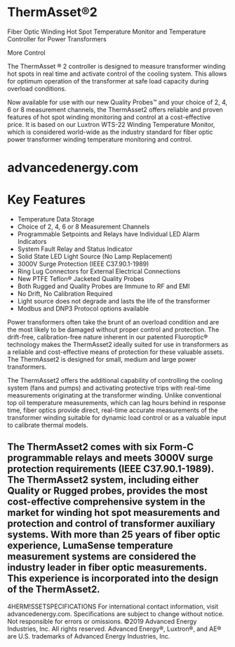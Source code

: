 # ThermAsset®2

Fiber Optic Winding Hot Spot Temperature Monitor and Temperature Controller for Power Transformers

More Control

The ThermAsset ® 2 controller is designed to measure transformer winding hot spots in real time and activate control of the cooling system. This allows for optimum operation of the transformer at safe load capacity during overload conditions.

Now available for use with our new Quality Probes™ and your choice of 2, 4, 6 or 8 measurement channels, the ThermAsset2 offers reliable and proven features of hot spot winding monitoring and control at a cost-effective price. It is based on our Luxtron WTS-22 Winding Temperature Monitor, which is considered world-wide as the industry standard for fiber optic power transformer winding temperature monitoring and control.

# advancedenergy.com
# Key Features

- Temperature Data Storage
- Choice of 2, 4, 6 or 8 Measurement Channels
- Programmable Setpoints and Relays have Individual LED Alarm Indicators
- System Fault Relay and Status Indicator
- Solid State LED Light Source (No Lamp Replacement)
- 3000V Surge Protection (IEEE C37.90.1-1989)
- Ring Lug Connectors for External Electrical Connections
- New PTFE Teflon® Jacketed Quality Probes
- Both Rugged and Quality Probes are Immune to RF and EMI
- No Drift, No Calibration Required
- Light source does not degrade and lasts the life of the transformer
- Modbus and DNP3 Protocol options available

Power transformers often take the brunt of an overload condition and are the most likely to be damaged without proper control and protection. The drift-free, calibration-free nature inherent in our patented Fluoroptic® technology makes the ThermAsset2 ideally suited for use in transformers as a reliable and cost-effective means of protection for these valuable assets. The ThermAsset2 is designed for small, medium and large power transformers.

The ThermAsset2 offers the additional capability of controlling the cooling system (fans and pumps) and activating protective trips with real-time measurements originating at the transformer winding. Unlike conventional top oil temperature measurements, which can lag hours behind in response time, fiber optics provide direct, real-time accurate measurements of the transformer winding suitable for dynamic load control or as a valuable input to calibrate thermal models.

The ThermAsset2 comes with six Form-C programmable relays and meets 3000V surge protection requirements (IEEE C37.90.1-1989). The ThermAsset2 system, including either Quality or Rugged probes, provides the most cost-effective comprehensive system in the market for winding hot spot measurements and protection and control of transformer auxiliary systems. With more than 25 years of fiber optic experience, LumaSense temperature measurement systems are considered the industry leader in fiber optic measurements. This experience is incorporated into the design of the ThermAsset2.
---
4HERM!SSETSPECIFICATIONS
For international contact information, visit advancedenergy.com. Specifications are subject to change without notice. Not responsible for errors or omissions. ©2019 Advanced Energy Industries, Inc. All rights reserved. Advanced Energy®, Luxtron®, and AE® are U.S. trademarks of Advanced Energy Industries, Inc.